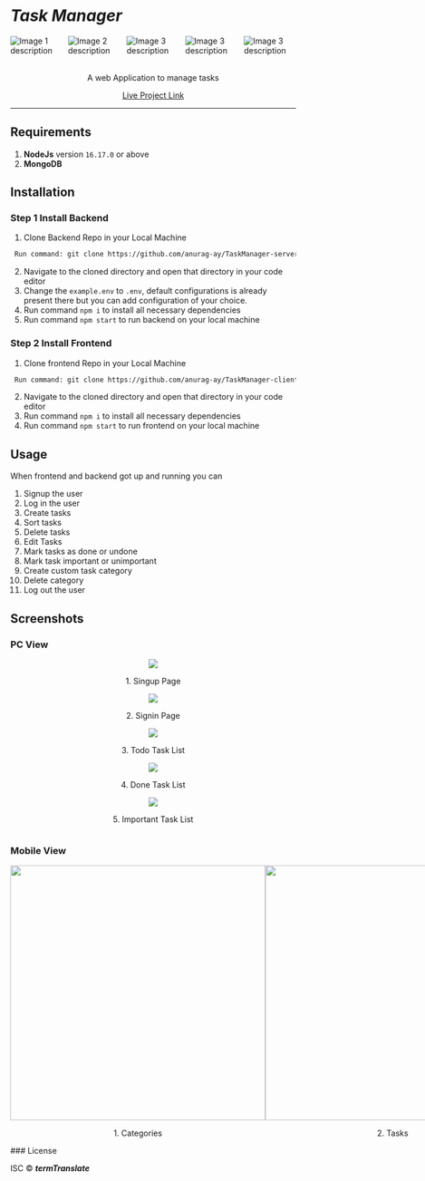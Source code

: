 # _Task Manager_

<div style="display:flex; justify-content:center;">
  <img src="https://img.shields.io/badge/license-ICS-green" alt="Image 1 description">
  <img style="margin-left:12px" src="https://img.shields.io/badge/build-passing-brightgreen" alt="Image 2 description">
  <img style="margin-left:12px" src="https://img.shields.io/badge/version-1.0.0-orange" alt="Image 3 description">
  <img style="margin-left:12px" src="https://img.shields.io/badge/npm-v8.15.0-blue" alt="Image 3 description">
  <img style="margin-left:12px" src="https://img.shields.io/badge/node-v16.17.0-yellow" alt="Image 3 description">
</div>
</br>
<div style="display:flex; align-items:center;flex-direction:column;">
<p>A web Application to manage tasks</p>
<a href="https://taskmanageranurag.netlify.app">Live Project Link</a>
</div>

---

## Requirements

1. **NodeJs** version `16.17.0` or above
2. **MongoDB**

## Installation

### Step 1 Install Backend

1. Clone Backend Repo in your Local Machine

```bash
 Run command: git clone https://github.com/anurag-ay/TaskManager-server
```

2. Navigate to the cloned directory and open that directory in your code editor
3. Change the `example.env` to `.env`, default configurations is already present there but you can add configuration of your choice.
4. Run command `npm i` to install all necessary dependencies
5. Run command `npm start` to run backend on your local machine

### Step 2 Install Frontend

1. Clone frontend Repo in your Local Machine

```bash
 Run command: git clone https://github.com/anurag-ay/TaskManager-client
```

2. Navigate to the cloned directory and open that directory in your code editor
3. Run command `npm i` to install all necessary dependencies
4. Run command `npm start` to run frontend on your local machine

## Usage

When frontend and backend got up and running you can

1. Signup the user
2. Log in the user
3. Create tasks
4. Sort tasks
5. Delete tasks
6. Edit Tasks
7. Mark tasks as done or undone
8. Mark task important or unimportant
9. Create custom task category
10. Delete category
11. Log out the user

## Screenshots

### PC View

<div style="display:flex; align-items:center;flex-direction:column;">
<img src="https://github.com/anurag-ay/TaskManager-client/assets/50657380/214863a1-0370-4f0b-ad46-1c60f320e6af">
<p>1. Singup Page</p>

<img src="https://github.com/anurag-ay/TaskManager-client/assets/50657380/75316041-b485-4df0-9655-92fff85495e8">
<p>2. Signin Page</p>

<img src="https://github.com/anurag-ay/TaskManager-client/assets/50657380/60dad1ea-44f3-47a1-bc5b-2df4f95d8761">
<p>3. Todo Task List</p>

<img src="https://github.com/anurag-ay/TaskManager-client/assets/50657380/1d5f92de-12ca-401d-acec-ccf726e21202">
<p>4. Done Task List</p>

<img src="https://github.com/anurag-ay/TaskManager-client/assets/50657380/2d2ab5f6-3597-4060-a689-8fa7fc305124">
<p>5. Important Task List</p>

</div>

### Mobile View

<div style="display: flex; justify-content: space-around;\"> 
<div style="display: flex; align-items: center; flex-direction: column;\"> 
<img style="height: 450px;\" src="https://github.com/anurag-ay/TaskManager-client/assets/50657380/7d16a731-1d65-4b03-a1c7-ca78088ff056\"> 
<p>1. Categories</p> 
</div>

<div style="display: flex; align-items: center; flex-direction: column;\"> 
<img style="height: 450px;\" src="https://github.com/anurag-ay/TaskManager-client/assets/50657380/61dc0727-1c5c-4b31-9379-5e80515ff8fc\"> 
<p>2. Tasks</p> 
</div> 
</div>
### License

ISC © **_termTranslate_**
